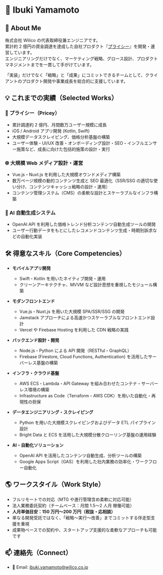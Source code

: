# 🚀 Ibuki Yamamoto

## 🌟 About Me

株式会社 Wilico の代表取締役兼エンジニアです。  
累計約 2 億円の資金調達を達成した自社プロダクト『[プライシー](https://www.pricey.jp)』を開発・運営しています。  
エンジニアリングだけでなく、マーケティング戦略、グロース設計、プロダクトマネジメントまでを一貫して手がけています。

「実装」だけでなく「戦略」と「成果」にコミットできるチームとして、クライアントのプロダクト開発や事業成長を総合的に支援しています。

## 💡 これまでの実績（Selected Works）

### 📱 プライシー（Pricey）

- 累計調達約 2 億円、月間数万ユーザー規模に成長
- iOS / Android アプリ開発 (Kotlin, Swift)
- 大規模データスクレイピング、価格分析基盤の構築
- ユーザー体験・UI/UX 改善・オンボーディング設計・SEO・インフルエンサー施策など、成長に向けた包括的施策の設計・実行

### 🌐 大規模 Web メディア設計・運営

- Vue.js・Nuxt.js を利用した大規模オウンドメディア構築
- 数万ページ規模の動的コンテンツ生成と SEO 最適化（SSR/SSG の適切な使い分け、コンテンツキャッシュ戦略の設計・運用）
- コンテンツ管理システム（CMS）の柔軟な設計とスケーラブルなインフラ構築

### 🤖 AI 自動生成システム

- OpenAI API を利用した価格トレンド分析コンテンツ自動生成ツールの開発
- ユーザー行動データをもとにしたレコメンドコンテンツ生成・時期別訴求などの自動化実装

## 🛠️ 得意なスキル（Core Competencies）

- **モバイルアプリ開発**

  - Swift・Kotlin を用いたネイティブ開発・運用
  - クリーンアーキテクチャ、MVVM など設計思想を重視したモジュール構築

- **モダンフロントエンド**

  - Vue.js・Nuxt.js を用いた大規模 SPA/SSR/SSG の開発
  - Jamstack アプローチによる高速かつスケーラブルなフロントエンド設計
  - Vercel や Firebase Hosting を利用した CDN 戦略の実践

- **バックエンド設計・開発**

  - Node.js・Python による API 開発（RESTful・GraphQL）
  - Firebase (Firestore, Cloud Functions, Authentication) を活用したサーバーレス基盤の構築

- **インフラ・クラウド基盤**

  - AWS ECS・Lambda・API Gateway を組み合わせたコンテナ・サーバーレス環境の構築
  - Infrastructure as Code（Terraform・AWS CDK）を用いた自動化・再現性の担保

- **データエンジニアリング・スクレイピング**

  - Python を用いた大規模スクレイピングおよびデータ ETL パイプライン設計
  - Bright Data と ECS を活用した大規模分散クローリング基盤の運用経験

- **AI・自動化ソリューション**
  - OpenAI API を活用したコンテンツ自動生成、分析ツールの構築
  - Google Apps Script（GAS）を利用した社内業務の効率化・ワークフロー自動化

## 🌎 ワークスタイル（Work Style）

- フルリモートでの対応（MTG や進行管理含め柔軟に対応可能）
- 法人業務委託契約（チームベース：月間 1.5〜2 人月 稼働可能）
- **人月単価目安：150 万円〜200 万円（税抜・応相談）**
- 単なる開発受託ではなく、「戦略〜実行〜改善」までコミットする伴走型支援を重視
- 成果物ベースでの契約や、スタートアップ支援的な柔軟なアプローチも可能です

## 📫 連絡先（Connect）

- 📧 Email: ibuki.yamamoto@wilico.co.jp
